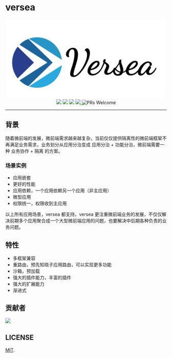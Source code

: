 # versea

<p align="center">
  <img width="500" src="./docs/.vuepress/public/assets/logo.png"><br/>
  <img src="https://img.shields.io/npm/dt/@versea/core"/>
  <img src="https://img.shields.io/npm/dm/@versea/core"/>
  <a href="https://www.npmjs.com/package/@versea/core"><img src="https://img.shields.io/npm/v/@versea/core.svg"></a>
  <a href="https://app.codecov.io/gh/versea/versea">
    <img src="https://codecov.io/gh/versea/versea/branch/main/graph/badge.svg"/>
  </a>
  <img alt="PRs Welcome" src="https://img.shields.io/badge/PRs-welcome-brightgreen.svg"/>
</p>

---

## 背景

随着微前端的发展，微前端需求越来越复杂，当前仅仅提供隔离性的微前端框架不再满足业务需求，业务划分从应用分治变成 应用分治 + 功能分治，微前端需要一种 业务协作 + 隔离 的方案。

### 场景实例
- 应用嵌套
- 更好的性能
- 应用依赖，一个应用依赖另一个应用（非主应用）
- 微型应用
- 权限统一，权限收到主应用

以上所有应用场景，versea 都支持，versea 更注重微前端业务的发展，不仅仅解决前期多个应用聚合成一个大型微前端应用的问题，也要解决中后期各种负责的业务问题。

## 特性

- 多框架兼容
- 重路由，预先知晓子应用路由，可以实现更多功能
- 沙箱，预加载
- 强大的插件能力，丰富的插件
- 强大的扩展能力
- 渐进式

## 贡献者

<a href="https://github.com/versea/versea/graphs/contributors"><img src="https://contrib.rocks/image?repo=versea/versea" /></a>

## LICENSE

[MIT](https://github.com/versea/versea/blob/main/LICENSE).
